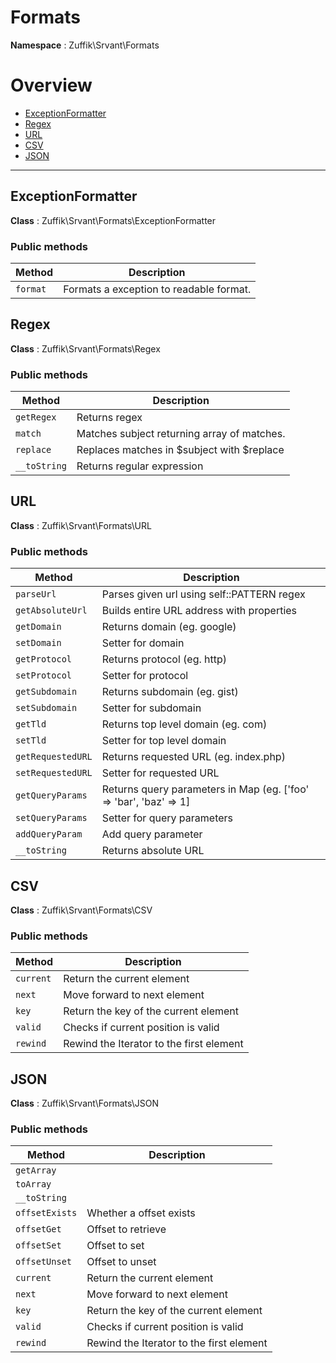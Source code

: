
# Formats

**Namespace**  : Zuffik\Srvant\Formats

# Overview

- [ExceptionFormatter](__NAMESPACE__.md#ExceptionFormatter)
- [Regex](__NAMESPACE__.md#Regex)
- [URL](__NAMESPACE__.md#URL)
- [CSV](__NAMESPACE__.md#CSV)
- [JSON](__NAMESPACE__.md#JSON)


---
<a name="ExceptionFormatter"></a>
## ExceptionFormatter

**Class**  : Zuffik\Srvant\Formats\ExceptionFormatter

### Public methods

| Method | Description |
|---|---|
| `format` | Formats a exception to readable format. |

<a name="Regex"></a>
## Regex

**Class**  : Zuffik\Srvant\Formats\Regex

### Public methods

| Method | Description |
|---|---|
| `getRegex` | Returns regex |
| `match` | Matches subject returning array of matches. |
| `replace` | Replaces matches in $subject with $replace |
| `__toString` | Returns regular expression |

<a name="URL"></a>
## URL

**Class**  : Zuffik\Srvant\Formats\URL

### Public methods

| Method | Description |
|---|---|
| `parseUrl` | Parses given url using self::PATTERN regex |
| `getAbsoluteUrl` | Builds entire URL address with properties |
| `getDomain` | Returns domain (eg. google) |
| `setDomain` | Setter for domain |
| `getProtocol` | Returns protocol (eg. http) |
| `setProtocol` | Setter for protocol |
| `getSubdomain` | Returns subdomain (eg. gist) |
| `setSubdomain` | Setter for subdomain |
| `getTld` | Returns top level domain (eg. com) |
| `setTld` | Setter for top level domain |
| `getRequestedURL` | Returns requested URL (eg. index.php) |
| `setRequestedURL` | Setter for requested URL |
| `getQueryParams` | Returns query parameters in Map (eg. ['foo' =&gt; 'bar', 'baz' =&gt; 1] |
| `setQueryParams` | Setter for query parameters |
| `addQueryParam` | Add query parameter |
| `__toString` | Returns absolute URL |

<a name="CSV"></a>
## CSV

**Class**  : Zuffik\Srvant\Formats\CSV

### Public methods

| Method | Description |
|---|---|
| `current` | Return the current element |
| `next` | Move forward to next element |
| `key` | Return the key of the current element |
| `valid` | Checks if current position is valid |
| `rewind` | Rewind the Iterator to the first element |

<a name="JSON"></a>
## JSON

**Class**  : Zuffik\Srvant\Formats\JSON

### Public methods

| Method | Description |
|---|---|
| `getArray` |  |
| `toArray` |  |
| `__toString` |  |
| `offsetExists` | Whether a offset exists |
| `offsetGet` | Offset to retrieve |
| `offsetSet` | Offset to set |
| `offsetUnset` | Offset to unset |
| `current` | Return the current element |
| `next` | Move forward to next element |
| `key` | Return the key of the current element |
| `valid` | Checks if current position is valid |
| `rewind` | Rewind the Iterator to the first element |

